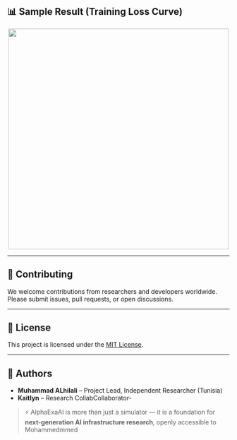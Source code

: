 

## 📊 Sample Result (Training Loss Curve)
<p align="center">
  <img src="https://i.sstatic.net/7FnY6.png" width="500">
</p>

---

## 🤝 Contributing
We welcome contributions from researchers and developers worldwide. Please submit issues, pull requests, or open discussions.

---

## 📜 License
This project is licensed under the [MIT License](LICENSE).

---

## 👥 Authors
- **Muhammad ALhilali** – Project Lead, Independent Researcher (Tunisia)  
- **Kaitlyn** – Research CollabCollaborator-

> ⚡ AlphaExaAI is more than just a simulator — it is a foundation for **next-generation AI infrastructure research**, openly accessible to Mohammedmmed
